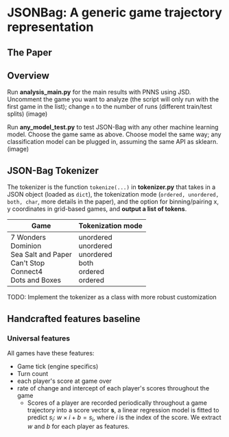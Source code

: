 # JSONBag: A generic game trajectory representation

## The Paper

## Overview
Run **analysis_main.py** for the main results with PNNS using JSD.
Uncomment the game you want to analyze (the script will only run with the first game in the list); change ``n`` to the number of runs (different train/test splits)
(image)

Run **any_model_test.py** to test JSON-Bag with any other machine learning model. Choose the game same as above. Choose model the same way; any classification model can be plugged in, assuming the same API as sklearn.
(image)

## JSON-Bag Tokenizer
The tokenizer is the function ``tokenize(...)``  in **tokenizer.py** that takes in a JSON object (loaded as ``dict``), the tokenization mode (``ordered, unordered, both, char``, more details in the paper), and the option for binning/pairing x, y coordinates in grid-based games, and **output a list of tokens**.

| Game                                                                                    | Tokenization mode                                                 |
|-----------------------------------------------------------------------------------------|-------------------------------------------------------------------|
| 7 Wonders<br>Dominion<br>Sea Salt and Paper<br>Can't Stop<br>Connect4<br>Dots and Boxes | unordered<br>unordered<br>unordered<br>both<br>ordered<br>ordered |

TODO: Implement the tokenizer as a class with more robust customization

## Handcrafted features baseline
### Universal features
All games have these features:
- Game tick (engine specifics)
- Turn count
- each player's score at game over
- rate of change and intercept of each player's scores throughout the game
	- Scores of a player are recorded periodically throughout a game trajectory into a score vector $\mathbf{s}$, a linear regression model is fitted to predict $s_i$: $w \times i + b = s_i$, where $i$ is the index of the score. We extract $w$ and $b$ for each player as features.
